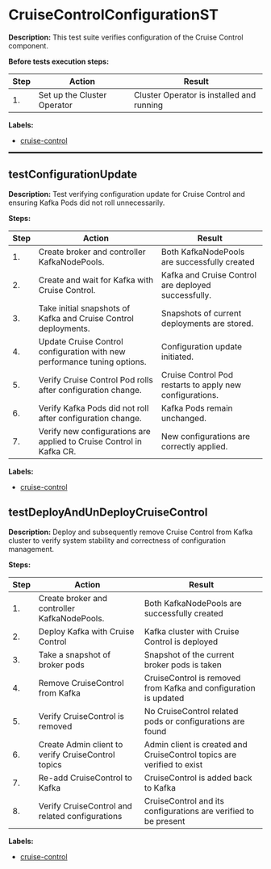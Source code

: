 # CruiseControlConfigurationST

**Description:** This test suite verifies configuration of the Cruise Control component.

**Before tests execution steps:**

| Step | Action | Result |
| - | - | - |
| 1. | Set up the Cluster Operator | Cluster Operator is installed and running |

**Labels:**

* [cruise-control](labels/cruise-control.md)

<hr style="border:1px solid">

## testConfigurationUpdate

**Description:** Test verifying configuration update for Cruise Control and ensuring Kafka Pods did not roll unnecessarily.

**Steps:**

| Step | Action | Result |
| - | - | - |
| 1. | Create broker and controller KafkaNodePools. | Both KafkaNodePools are successfully created |
| 2. | Create and wait for Kafka with Cruise Control. | Kafka and Cruise Control are deployed successfully. |
| 3. | Take initial snapshots of Kafka and Cruise Control deployments. | Snapshots of current deployments are stored. |
| 4. | Update Cruise Control configuration with new performance tuning options. | Configuration update initiated. |
| 5. | Verify Cruise Control Pod rolls after configuration change. | Cruise Control Pod restarts to apply new configurations. |
| 6. | Verify Kafka Pods did not roll after configuration change. | Kafka Pods remain unchanged. |
| 7. | Verify new configurations are applied to Cruise Control in Kafka CR. | New configurations are correctly applied. |

**Labels:**

* [cruise-control](labels/cruise-control.md)


## testDeployAndUnDeployCruiseControl

**Description:** Deploy and subsequently remove Cruise Control from Kafka cluster to verify system stability and correctness of configuration management.

**Steps:**

| Step | Action | Result |
| - | - | - |
| 1. | Create broker and controller KafkaNodePools. | Both KafkaNodePools are successfully created |
| 2. | Deploy Kafka with Cruise Control | Kafka cluster with Cruise Control is deployed |
| 3. | Take a snapshot of broker pods | Snapshot of the current broker pods is taken |
| 4. | Remove CruiseControl from Kafka | CruiseControl is removed from Kafka and configuration is updated |
| 5. | Verify CruiseControl is removed | No CruiseControl related pods or configurations are found |
| 6. | Create Admin client to verify CruiseControl topics | Admin client is created and CruiseControl topics are verified to exist |
| 7. | Re-add CruiseControl to Kafka | CruiseControl is added back to Kafka |
| 8. | Verify CruiseControl and related configurations | CruiseControl and its configurations are verified to be present |

**Labels:**

* [cruise-control](labels/cruise-control.md)

